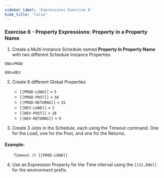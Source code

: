 ```yaml
---
sidebar_label: 'Expressions Exercise 6'
hide_title: 'false'
---
```


### Exercise 6 - Property Expressions: Property in a Property Name

1.	Create a Multi-Instance Schedule named **Property In Property Name** with two different Schedule Instance Properties

```ENV=PROD```

```ENV=DEV```

2.	Create 6 different Global Properties

	*	```[[PROD-LOAD]]``` = ```5```
	*	```[[PROD-POST]]``` = ```30```
	*	```[[PROD-RETURNS]]``` = ```15```
	*	```[[DEV-LOAD]]``` = ```3```
	*	```[[DEV-POST]]``` = ```18```
	*	```[[DEV-RETURNS]]``` = ```9```

3.	Create 3 Jobs in the Schedule, each using the Timeout command. One for the Load, one for the Post, and one for the Returns.

#### Example:
```
	Timeout /t [[PROD-LOAD]]
```

4.	Use an Expression Property for the Time interval using the ```[[SI.ENV]]``` for the environment prefix.